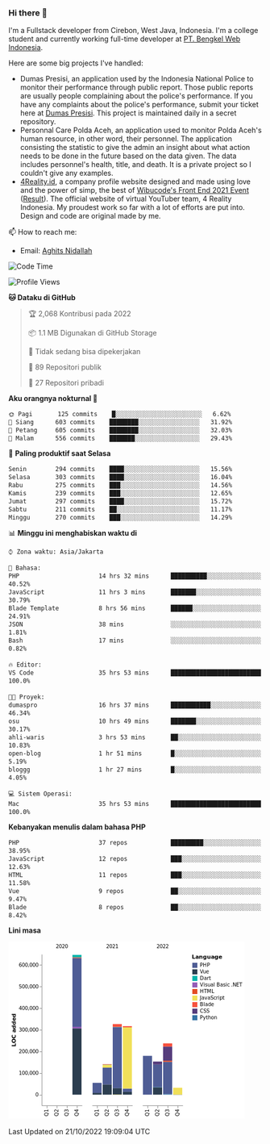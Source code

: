 ### Hi there 👋
I'm a Fullstack developer from Cirebon, West Java, Indonesia. I'm a college student and currently working full-time developer at [PT. Bengkel Web Indonesia](https://github.com/PT-Bengkel-Web-Indonesia).

Here are some big projects I've handled:
- Dumas Presisi, an application used by the Indonesia National Police to monitor their performance through public report. Those public reports are usually people complaining about the police's performance. If you have any complaints about the police's performance, submit your ticket here at [Dumas Presisi](https://dumaspresisi.polri.go.id/dumaspro). This project is maintained daily in a secret repository.
- Personnal Care Polda Aceh, an application used to monitor Polda Aceh's human resource, in other word, their personnel. The application consisting the statistic to give the admin an insight about what action needs to be done in the future based on the data given. The data includes personnel's health, title, and death. It is a private project so I couldn't give any examples.
- [4Reality.id](https://4reality.id), a company profile website designed and made using love and the power of simp, the best of [Wibucode's Front End 2021 Event](https://github.com/wibucode02/submision-event-frontend-2021) ([Result](https://github.com/wibucode02/top-5-pemenang-event-front-end-wibucode-2021)). The official website of virtual YouTuber team, 4 Reality Indonesia. My proudest work so far with a lot of efforts are put into. Design and code are original made by me.

📫 How to reach me:
- Email: [Aghits Nidallah](mailto:yourlovelydev@gmail.com)

<!--START_SECTION:waka-->
![Code Time](http://img.shields.io/badge/Code%20Time-1%2C805%20hrs%2055%20mins-blue)

![Profile Views](http://img.shields.io/badge/Profil%20dilihat-2-blue)

**🐱 Dataku di GitHub** 

> 🏆 2,068 Kontribusi pada 2022
 > 
> 📦 1.1 MB Digunakan di GitHub Storage 
 > 
> 🚫 Tidak sedang bisa dipekerjakan
 > 
> 📜 89 Repositori publik 
 > 
> 🔑 27 Repositori pribadi  
 > 
**Aku orangnya nokturnal 🦉** 

```text
🌞 Pagi       125 commits    █░░░░░░░░░░░░░░░░░░░░░░░░   6.62% 
🌆 Siang      603 commits    ████████░░░░░░░░░░░░░░░░░   31.92% 
🌃 Petang     605 commits    ████████░░░░░░░░░░░░░░░░░   32.03% 
🌙 Malam      556 commits    ███████░░░░░░░░░░░░░░░░░░   29.43%

```
📅 **Paling produktif saat Selasa** 

```text
Senin        294 commits    ████░░░░░░░░░░░░░░░░░░░░░   15.56% 
Selasa       303 commits    ████░░░░░░░░░░░░░░░░░░░░░   16.04% 
Rabu         275 commits    ███░░░░░░░░░░░░░░░░░░░░░░   14.56% 
Kamis        239 commits    ███░░░░░░░░░░░░░░░░░░░░░░   12.65% 
Jumat        297 commits    ████░░░░░░░░░░░░░░░░░░░░░   15.72% 
Sabtu        211 commits    ██░░░░░░░░░░░░░░░░░░░░░░░   11.17% 
Minggu       270 commits    ███░░░░░░░░░░░░░░░░░░░░░░   14.29%

```


📊 **Minggu ini menghabiskan waktu di** 

```text
⌚︎ Zona waktu: Asia/Jakarta

💬 Bahasa: 
PHP                      14 hrs 32 mins      ██████████░░░░░░░░░░░░░░░   40.52% 
JavaScript               11 hrs 3 mins       ███████░░░░░░░░░░░░░░░░░░   30.79% 
Blade Template           8 hrs 56 mins       ██████░░░░░░░░░░░░░░░░░░░   24.91% 
JSON                     38 mins             ░░░░░░░░░░░░░░░░░░░░░░░░░   1.81% 
Bash                     17 mins             ░░░░░░░░░░░░░░░░░░░░░░░░░   0.82%

🔥 Editor: 
VS Code                  35 hrs 53 mins      █████████████████████████   100.0%

🐱‍💻 Proyek: 
dumaspro                 16 hrs 37 mins      ███████████░░░░░░░░░░░░░░   46.34% 
osu                      10 hrs 49 mins      ███████░░░░░░░░░░░░░░░░░░   30.17% 
ahli-waris               3 hrs 53 mins       ██░░░░░░░░░░░░░░░░░░░░░░░   10.83% 
open-blog                1 hr 51 mins        █░░░░░░░░░░░░░░░░░░░░░░░░   5.19% 
bloggg                   1 hr 27 mins        █░░░░░░░░░░░░░░░░░░░░░░░░   4.05%

💻 Sistem Operasi: 
Mac                      35 hrs 53 mins      █████████████████████████   100.0%

```

**Kebanyakan menulis dalam bahasa PHP** 

```text
PHP                      37 repos            █████████░░░░░░░░░░░░░░░░   38.95% 
JavaScript               12 repos            ███░░░░░░░░░░░░░░░░░░░░░░   12.63% 
HTML                     11 repos            ███░░░░░░░░░░░░░░░░░░░░░░   11.58% 
Vue                      9 repos             ██░░░░░░░░░░░░░░░░░░░░░░░   9.47% 
Blade                    8 repos             ██░░░░░░░░░░░░░░░░░░░░░░░   8.42%

```


**Lini masa**

![Chart not found](https://raw.githubusercontent.com/NikarashiHatsu/NikarashiHatsu/master/charts/bar_graph.png) 


 Last Updated on 21/10/2022 19:09:04 UTC
<!--END_SECTION:waka-->
